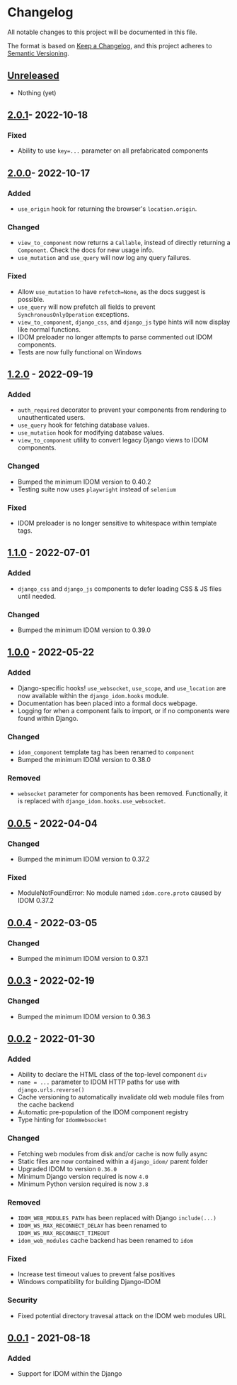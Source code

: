 # Changelog

All notable changes to this project will be documented in this file.

<!--attr-start-->

The format is based on [Keep a Changelog](https://keepachangelog.com/en/1.0.0/), and this project adheres to [Semantic Versioning](https://semver.org/spec/v2.0.0.html).

<!--attr-end-->

<!--
Using the following categories, list your changes in this order:
    - "Added" for new features.
    - "Changed" for changes in existing functionality.
    - "Deprecated" for soon-to-be removed features.
    - "Removed" for now removed features.
    - "Fixed" for any bug fixes.
    - "Security" in case of vulnerabilities.
 -->

<!--changelog-start-->

## [Unreleased]

-   Nothing (yet)

## [2.0.1]- 2022-10-18

### Fixed

-   Ability to use `key=...` parameter on all prefabricated components

## [2.0.0]- 2022-10-17

### Added

-   `use_origin` hook for returning the browser's `location.origin`.

### Changed

-   `view_to_component` now returns a `Callable`, instead of directly returning a `Component`. Check the docs for new usage info.
-   `use_mutation` and `use_query` will now log any query failures.

### Fixed

-   Allow `use_mutation` to have `refetch=None`, as the docs suggest is possible.
-   `use_query` will now prefetch all fields to prevent `SynchronousOnlyOperation` exceptions.
-   `view_to_component`, `django_css`, and `django_js` type hints will now display like normal functions.
-   IDOM preloader no longer attempts to parse commented out IDOM components.
-   Tests are now fully functional on Windows

## [1.2.0] - 2022-09-19

### Added

-   `auth_required` decorator to prevent your components from rendering to unauthenticated users.
-   `use_query` hook for fetching database values.
-   `use_mutation` hook for modifying database values.
-   `view_to_component` utility to convert legacy Django views to IDOM components.

### Changed

-   Bumped the minimum IDOM version to 0.40.2
-   Testing suite now uses `playwright` instead of `selenium`

### Fixed

-   IDOM preloader is no longer sensitive to whitespace within template tags.

## [1.1.0] - 2022-07-01

### Added

-   `django_css` and `django_js` components to defer loading CSS & JS files until needed.

### Changed

-   Bumped the minimum IDOM version to 0.39.0

## [1.0.0] - 2022-05-22

### Added

-   Django-specific hooks! `use_websocket`, `use_scope`, and `use_location` are now available within the `django_idom.hooks` module.
-   Documentation has been placed into a formal docs webpage.
-   Logging for when a component fails to import, or if no components were found within Django.

### Changed

-   `idom_component` template tag has been renamed to `component`
-   Bumped the minimum IDOM version to 0.38.0

### Removed

-   `websocket` parameter for components has been removed. Functionally, it is replaced with `django_idom.hooks.use_websocket`.

## [0.0.5] - 2022-04-04

### Changed

-   Bumped the minimum IDOM version to 0.37.2

### Fixed

-   ModuleNotFoundError: No module named `idom.core.proto` caused by IDOM 0.37.2

## [0.0.4] - 2022-03-05

### Changed

-   Bumped the minimum IDOM version to 0.37.1

## [0.0.3] - 2022-02-19

### Changed

-   Bumped the minimum IDOM version to 0.36.3

## [0.0.2] - 2022-01-30

### Added

-   Ability to declare the HTML class of the top-level component `div`
-   `name = ...` parameter to IDOM HTTP paths for use with `django.urls.reverse()`
-   Cache versioning to automatically invalidate old web module files from the cache backend
-   Automatic pre-population of the IDOM component registry
-   Type hinting for `IdomWebsocket`

### Changed

-   Fetching web modules from disk and/or cache is now fully async
-   Static files are now contained within a `django_idom/` parent folder
-   Upgraded IDOM to version `0.36.0`
-   Minimum Django version required is now `4.0`
-   Minimum Python version required is now `3.8`

### Removed

-   `IDOM_WEB_MODULES_PATH` has been replaced with Django `include(...)`
-   `IDOM_WS_MAX_RECONNECT_DELAY` has been renamed to `IDOM_WS_MAX_RECONNECT_TIMEOUT`
-   `idom_web_modules` cache backend has been renamed to `idom`

### Fixed

-   Increase test timeout values to prevent false positives
-   Windows compatibility for building Django-IDOM

### Security

-   Fixed potential directory travesal attack on the IDOM web modules URL

## [0.0.1] - 2021-08-18

### Added

-   Support for IDOM within the Django

[unreleased]: https://github.com/idom-team/django-idom/compare/2.0.1...HEAD
[2.0.1]: https://github.com/idom-team/django-idom/compare/2.0.0...2.0.1
[2.0.0]: https://github.com/idom-team/django-idom/compare/1.2.0...2.0.0
[1.2.0]: https://github.com/idom-team/django-idom/compare/1.1.0...1.2.0
[1.1.0]: https://github.com/idom-team/django-idom/compare/1.0.0...1.1.0
[1.0.0]: https://github.com/idom-team/django-idom/compare/0.0.5...1.0.0
[0.0.5]: https://github.com/idom-team/django-idom/compare/0.0.4...0.0.5
[0.0.4]: https://github.com/idom-team/django-idom/compare/0.0.3...0.0.4
[0.0.3]: https://github.com/idom-team/django-idom/compare/0.0.2...0.0.3
[0.0.2]: https://github.com/idom-team/django-idom/compare/0.0.1...0.0.2
[0.0.1]: https://github.com/idom-team/django-idom/releases/tag/0.0.1
